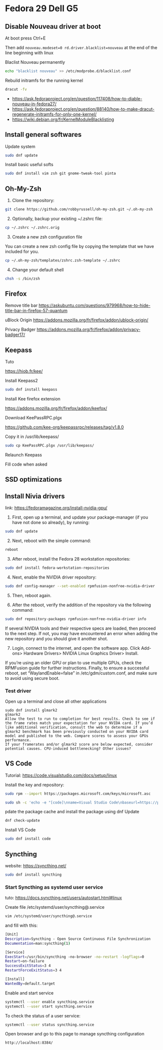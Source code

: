 # Fedora 29 Dell G5

## Disable Nouveau driver at boot

At boot press Ctrl+E 

Then add ```nouveau.modeset=0 rd.driver.blacklist=nouveau``` at the end of the line beginning with linux

Blaclist Nouveau permanently

```bash
echo "blacklist nouveau" >> /etc/modprobe.d/blacklist.conf
```

Rebuild  initramfs for the running kernel
```bash
dracut -fv
````

* https://ask.fedoraproject.org/en/question/117408/how-to-diable-nouveau-in-fedora27/
* https://ask.fedoraproject.org/en/question/88140/how-to-make-dracut-regenerate-initramfs-for-only-one-kernel/
* https://wiki.debian.org/fr/KernelModuleBlacklisting

## Install general softwares

Update system

```bash
sudo dnf update
```
Install basic useful softs

```bash
sudo dnf install vim zsh git gnome-tweak-tool pinta
 ```

## Oh-My-Zsh

1. Clone the repository:

```bash
git clone https://github.com/robbyrussell/oh-my-zsh.git ~/.oh-my-zsh
```

2. Optionally, backup your existing ~/.zshrc file:

```bash
cp ~/.zshrc ~/.zshrc.orig
```

3. Create a new zsh configuration file

You can create a new zsh config file by copying the template that we have included for you.
```bash
cp ~/.oh-my-zsh/templates/zshrc.zsh-template ~/.zshrc
```
4. Change your default shell

```bash
chsh -s /bin/zsh
```
## Firefox

Remove title bar
https://askubuntu.com/questions/979968/how-to-hide-title-bar-in-firefox-57-quantum

uBlock Origin
https://addons.mozilla.org/fr/firefox/addon/ublock-origin/

Privacy Badger
https://addons.mozilla.org/fr/firefox/addon/privacy-badger17/


## Keepass

Tuto

https://hiob.fr/kee/

Install Keepass2
```bash
sudo dnf install keepass
```

Install Kee firefox extension 

https://addons.mozilla.org/fr/firefox/addon/keefox/

Download KeePassRPC.plgx

https://github.com/kee-org/keepassrpc/releases/tag/v1.8.0

Copy it in /usr/lib/keepass/

```bash
sudo cp KeePassRPC.plgx /usr/lib/keepass/
```

Relaunch Keepass

Fill code when asked



## SSD optimizations

## Install Nivia drivers

link: https://fedoramagazine.org/install-nvidia-gpu/

1. First, open up a terminal, and update your package-manager (if you have not done so already), by running:

```bash
sudo dnf update
```
2. Next, reboot with the simple command:
```bash
reboot
```
3. After reboot, install the Fedora 28 workstation repositories:
```bash
sudo dnf install fedora-workstation-repositories
```
4. Next, enable the NVIDIA driver repository:
```bash
sudo dnf config-manager --set-enabled rpmfusion-nonfree-nvidia-driver
```
5. Then, reboot again.

6. After the reboot, verify the addition of the repository via the following command:
```bash
sudo dnf repository-packages rpmfusion-nonfree-nvidia-driver info
```
If several NVIDIA tools and their respective specs are loaded, then proceed to the next step. If not, you may have encountered an error when adding the new repository and you should give it another shot.

7. Login, connect to the internet, and open the software app. Click Add-ons> Hardware Drivers> NVIDIA Linux Graphics Driver> Install.

If you’re using an older GPU or plan to use multiple GPUs, check the RPMFusion guide for further instructions. Finally, to ensure a successful reboot, set “WaylandEnable=false” in /etc/gdm/custom.conf, and make sure to avoid using secure boot.

### Test driver

Open up a terminal and close all other applications

    sudo dnf install glmark2
    glmark2
    Allow the test to run to completion for best results. Check to see if the frame rates match your expectation for your NVIDA card. If you’d like additional verification, consult the web to determine if a glmark2 benchmark has been previously conducted on your NVIDA card model and published to the web. Compare scores to assess your GPUs performance.
    If your framerates and/or glmark2 score are below expected, consider potential causes. CPU-induced bottlenecking? Other issues?


## VS Code


Tutorial: 
https://code.visualstudio.com/docs/setup/linux



Install the key and repository:
```bash
sudo rpm --import https://packages.microsoft.com/keys/microsoft.asc
```

```bash
sudo sh -c 'echo -e "[code]\nname=Visual Studio Code\nbaseurl=https://packages.microsoft.com/yumrepos/vscode\nenabled=1\ngpgcheck=1\ngpgkey=https://packages.microsoft.com/keys/microsoft.asc" > /etc/yum.repos.d/vscode.repo'
```
pdate the package cache and install the package using dnf
Update 
```bash
dnf check-update
```
Install VS Code
```bash
sudo dnf install code
```


## Syncthing

website: https://syncthing.net/
```bash
sudo dnf install syncthing
```
### Start Syncthing as systemd user service

tuto: https://docs.syncthing.net/users/autostart.html#linux

Create file /etc/systemd/user/syncthing@.service

```bash
vim /etc/systemd/user/syncthing@.service
```

and fill with this:

```bash
[Unit]
Description=Syncthing - Open Source Continuous File Synchronization
Documentation=man:syncthing(1)

[Service]
ExecStart=/usr/bin/syncthing -no-browser -no-restart -logflags=0
Restart=on-failure
SuccessExitStatus=3 4
RestartForceExitStatus=3 4

[Install]
WantedBy=default.target
```

Enable and start service

```bash
systemctl --user enable syncthing.service
systemctl --user start syncthing.service
```



To check the status of a user service:

```bash
systemctl --user status syncthing.service
```

Open browser and go to this page to manage syncthing configuration

```
http://localhost:8384/
```
